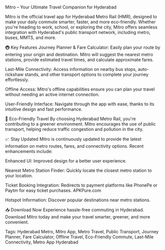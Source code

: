 Mitro – Your Ultimate Travel Companion for Hyderabad

Mitro is the official travel app for Hyderabad Metro Rail (HMR), designed to make your daily commute smarter, faster, and more eco-friendly. Whether you're heading to work, school, or exploring the city, Mitro offers seamless integration with Hyderabad's public transport network, including metro, buses, MMTS, and more.

🚇 Key Features
Journey Planner & Fare Calculator: Easily plan your route by entering your origin and destination. Mitro will suggest the nearest metro stations, provide estimated travel times, and calculate approximate fares.

Last-Mile Connectivity: Access information on nearby bus stops, auto-rickshaw stands, and other transport options to complete your journey effortlessly.

Offline Access: Mitro's offline capabilities ensure you can plan your travel without needing an active internet connection.

User-Friendly Interface: Navigate through the app with ease, thanks to its intuitive design and fast performance.

🌱 Eco-Friendly Travel
By choosing Hyderabad Metro Rail, you're contributing to a greener environment. Mitro encourages the use of public transport, helping reduce traffic congestion and pollution in the city.

📈 Stay Updated
Mitro is continuously updated to provide the latest information on metro routes, fares, and connectivity options. Recent enhancements include:

Enhanced UI: Improved design for a better user experience.

Nearest Metro Station Finder: Quickly locate the closest metro station to your location.

Ticket Booking Integration: Redirects to payment platforms like PhonePe or Paytm for easy ticket purchases.
APKPure.com

Hotspot Information: Discover popular destinations near metro stations.

📥 Download Now
Experience hassle-free commuting in Hyderabad. Download Mitro today and make your travel smarter, greener, and more convenient.

Tags: Hyderabad Metro, Mitro App, Metro Travel, Public Transport, Journey Planner, Fare Calculator, Offline Travel, Eco-Friendly Commute, Last-Mile Connectivity, Metro App Hyderabad